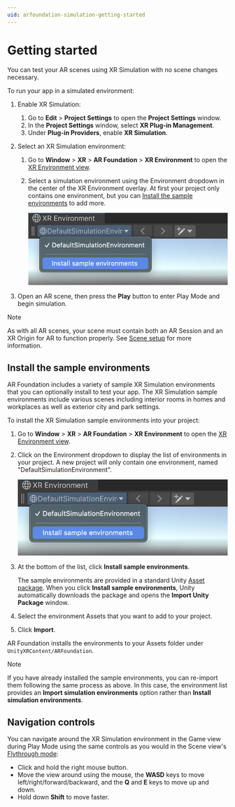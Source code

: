 ```yaml
---
uid: arfoundation-simulation-getting-started
---
```

# Getting started

You can test your AR scenes using XR Simulation with no scene changes necessary.

To run your app in a simulated environment:

1. Enable XR Simulation:

   1. Go to **Edit** > **Project Settings** to open the **Project Settings** window.
   2. In the **Project Settings** window, select **XR Plug-in Management**.
   3. Under **Plug-in Providers**, enable **XR Simulation**.

2. Select an XR Simulation environment:
   
   1. Go to **Window** > **XR** > **AR Foundation** > **XR Environment** to open the [XR Environment view](xref:arfoundation-simulation-xr-environment-view).
   2. Select a simulation environment using the Environment dropdown in the center of the XR Environment overlay. At first your project only contains one environment, but you can [Install the sample environments](#install-the-sample-environments) to add more.

      ![XR Environment overlay](../images/install-sample-environments.png)

3. Open an AR scene, then press the **Play** button to enter Play Mode and begin simulation.

> [!NOTE]
> As with all AR scenes, your scene must contain both an AR Session and an XR Origin for AR to function properly. See [Scene setup](xref:arfoundation-scene-setup) for more information.

## Install the sample environments

AR Foundation includes a variety of sample XR Simulation environments that you can optionally install to test your app. The XR Simulation sample environments include various scenes including interior rooms in homes and workplaces as well as exterior city and park settings.

To install the XR Simulation sample environments into your project:

1. Go to **Window** > **XR** > **AR Foundation** > **XR Environment** to open the [XR Environment view](xref:arfoundation-simulation-xr-environment-view).
2. Click on the Environment dropdown to display the list of environments in your project. A new project will only contain one environment, named "DefaultSimulationEnvironment".

   ![The Environment list of a new project only contains one environment.](../images/install-sample-environments.png)

3. At the bottom of the list, click **Install sample environments**.

   The sample environments are provided in a standard Unity [Asset package](https://docs.unity3d.com/Manual/AssetPackages.html). When you click **Install sample environments**, Unity automatically downloads the package and opens the **Import Unity Package** window.

4. Select the environment Assets that you want to add to your project.
5. Click **Import**.

AR Foundation installs the environments to your Assets folder under `UnityXRContent/ARFoundation`.

> [!NOTE]
> If you have already installed the sample environments, you can re-import them following the same process as above. In this case, the environment list provides an **Import simulation environments** option rather than **Install simulation environments**.

## Navigation controls

You can navigate around the XR Simulation environment in the Game view during Play Mode using the same controls as you would in the Scene view's [Flythrough mode](https://docs.unity3d.com/2019.1/Documentation/Manual/SceneViewNavigation.html):

* Click and hold the right mouse button.
* Move the view around using the mouse, the **WASD** keys to move left/right/forward/backward, and the **Q** and **E** keys to move up and down.
* Hold down **Shift** to move faster.
